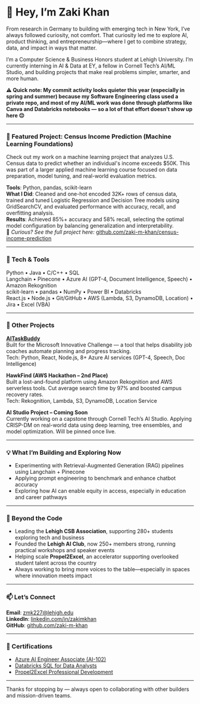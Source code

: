 # 👋 Hey, I’m Zaki Khan

From research in Germany to building with emerging tech in New York, I’ve always followed curiosity, not comfort. That curiosity led me to explore AI, product thinking, and entrepreneurship—where I get to combine strategy, data, and impact in ways that matter.

I’m a Computer Science & Business Honors student at Lehigh University. I’m currently interning in AI & Data at EY, a fellow in Cornell Tech’s AI/ML Studio, and building projects that make real problems simpler, smarter, and more human.

**⚠️ Quick note: My commit activity looks quieter this year (especially in spring and summer) because my Software Engineering class used a private repo, and most of my AI/ML work was done through platforms like Canva and Databricks notebooks — so a lot of that effort doesn’t show up here 😔**

---

### 🎯 Featured Project: Census Income Prediction (Machine Learning Foundations)

Check out my work on a machine learning project that analyzes U.S. Census data to predict whether an individual's income exceeds $50K. This was part of a larger applied machine learning course focused on data preparation, model tuning, and real-world evaluation metrics.

**Tools**: Python, pandas, scikit-learn  
**What I Did**: Cleaned and one-hot encoded 32K+ rows of census data, trained and tuned Logistic Regression and Decision Tree models using GridSearchCV, and evaluated performance with accuracy, recall, and overfitting analysis.  
**Results**: Achieved 85%+ accuracy and 58% recall, selecting the optimal model configuration by balancing generalization and interpretability.  
👀 *Curious? See the full project here:* [github.com/zaki-m-khan/census-income-prediction](https://github.com/zaki-m-khan/census-income-prediction)

---

### 🧰 Tech & Tools

Python • Java • C/C++ • SQL  
Langchain • Pinecone • Azure AI (GPT-4, Document Intelligence, Speech) • Amazon Rekognition  
scikit-learn • pandas • NumPy • Power BI • Databricks  
React.js • Node.js • Git/GitHub • AWS (Lambda, S3, DynamoDB, Location) • Jira • Excel (VBA)

---

### 🚀 Other Projects

**[AITaskBuddy](https://ai-task-buddy.vercel.app/)**  
Built for the Microsoft Innovative Challenge — a tool that helps disability job coaches automate planning and progress tracking.  
Tech: Python, React, Node.js, 8+ Azure AI services (GPT-4, Speech, Doc Intelligence)

**HawkFind (AWS Hackathon – 2nd Place)**  
Built a lost-and-found platform using Amazon Rekognition and AWS serverless tools. Cut average search time by 97% and boosted campus recovery rates.  
Tech: Rekognition, Lambda, S3, DynamoDB, Location Service

**AI Studio Project – Coming Soon**  
Currently working on a capstone through Cornell Tech’s AI Studio. Applying CRISP-DM on real-world data using deep learning, tree ensembles, and model optimization. Will be pinned once live.

---

### 💡 What I’m Building and Exploring Now

- Experimenting with Retrieval-Augmented Generation (RAG) pipelines using Langchain + Pinecone  
- Applying prompt engineering to benchmark and enhance chatbot accuracy  
- Exploring how AI can enable equity in access, especially in education and career pathways  

---

### 👥 Beyond the Code

- Leading the **Lehigh CSB Association**, supporting 280+ students exploring tech and business  
- Founded the **Lehigh AI Club**, now 250+ members strong, running practical workshops and speaker events  
- Helping scale **Propel2Excel**, an accelerator supporting overlooked student talent across the country  
- Always working to bring more voices to the table—especially in spaces where innovation meets impact

---

### 📫 Let’s Connect

**Email**: zmk227@lehigh.edu  
**LinkedIn**: [linkedin.com/in/zakimkhan](https://linkedin.com/in/zakimkhan)  
**GitHub**: [github.com/zaki-m-khan](https://github.com/zaki-m-khan)

---

### 📜 Certifications

- [Azure AI Engineer Associate (AI-102)](https://learn.microsoft.com/api/credentials/share/en-us/zakimkhan/F97E0B52FAD0A3E?sharingId=32E967B9DC2D41A6)  
- [Databricks SQL for Data Analysts](https://www.udemy.com/course/databricks-sql-for-data-analysts)  
- [Propel2Excel Professional Development](https://credsverse.com/credentials/70bfc6df-59a4-4647-abfa-2cf519df5ac5)

---

Thanks for stopping by — always open to collaborating with other builders and mission-driven teams.

